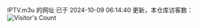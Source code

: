 IPTV.m3u 的网址 已于 2024-10-09 06:14:40 更新，本仓库访客数：![Visitor's Count](https://profile-counter.glitch.me/hero1898_tv/count.svg)
